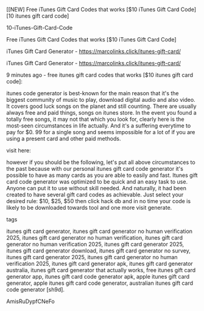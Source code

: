 [[NEW] Free iTunes Gift Card Codes that works [$10 iTunes Gift Card Code] [10 itunes gift card code]

10-iTunes-Gift-Card-Code

Free iTunes Gift Card Codes that works [$10 iTunes Gift Card Code]

iTunes Gift Card Generator - https://marcolinks.click/itunes-gift-card/

iTunes Gift Card Generator - https://marcolinks.click/itunes-gift-card/

9 minutes ago - free itunes gift card codes that works [$10 itunes gift card code]:

itunes code generator is best-known for the main reason that it's the biggest community of music to play, download digital audio and also video. It covers good luck songs on the planet and still counting. There are usually always free and paid things, songs on itunes store. In the event you found a totally free songs, it may not that which you look for, clearly here is the most-seen circumstances in life actually. And it's a suffering everytime to pay for $0. 99 for a single song and seems impossible for a lot of if you are using a present card and other paid methods.

visit here:

however if you should be the following, let's put all above circumstances to the past because with our personal itunes gift card code generator it's possible to have as many cards as you are able to easily and fast. Itunes gift card code generator was optimized to be quick and an easy task to use. Anyone can put it to use without skill needed. And naturally, it had been created to have several gift card codes as achievable. Just select your desired rule: $10, $25, $50 then click hack db and in no time your code is likely to be downloaded towards tool and one more visit generate.

tags

itunes gift card generator, itunes gift card generator no human verification 2025, itunes gift card generator no human verification, itunes gift card generator no human verification 2025, itunes gift card generator 2025, itunes gift card generator download, itunes gift card generator no survey, itunes gift card generator 2025, itunes gift card generator no human verification 2025, itunes gift card generator apk, itunes gift card generator australia, itunes gift card generator that actually works, free itunes gift card generator app, itunes gift card code generator apk, apple itunes gift card generator, apple itunes gift card code generator, australian itunes gift card code generator [sh9d].

AmisRuDypfCNeFo

